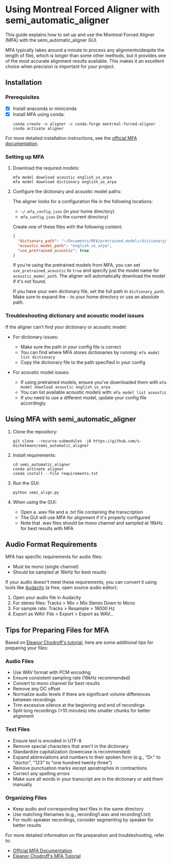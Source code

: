 # Using Montreal Forced Aligner with semi_automatic_aligner

This guide explains how to set up and use the Montreal Forced Aligner (MFA) with the semi_automatic_aligner GUI.

MFA typically takes around a minute to process any alignments(despite the length of file), which is longer than some other methods, but it provides one of the most accurate alignment results available. This makes it an excellent choice when precision is important for your project.

## Installation

### Prerequisites
- [x] Install anaconda or miniconda
- [x] Install MFA using conda:
  ```
  conda create -n aligner -c conda-forge montreal-forced-aligner
  conda activate aligner
  ```

For more detailed installation instructions, see the [official MFA documentation](https://montreal-forced-aligner.readthedocs.io/en/latest/index.html).

### Setting up MFA

1. Download the required models:
   ```
   mfa model download acoustic english_us_arpa
   mfa model download dictionary english_us_arpa
   ```

2. Configure the dictionary and acoustic model paths:
   
   The aligner looks for a configuration file in the following locations:
   - `~/.mfa_config.json` (in your home directory)
   - `mfa_config.json` (in the current directory)
   
   Create one of these files with the following content:
   ```json
   {
     "dictionary_path": "~/Documents/MFA/pretrained_models/dictionary/english_us_arpa.dict",
     "acoustic_model_path": "english_us_arpa",
     "use_pretrained_acoustic": true
   }
   ```

   If you're using the pretrained models from MFA, you can set `use_pretrained_acoustic` to `true` and specify just the model name for `acoustic_model_path`. The aligner will automatically download the model if it's not found.

   If you have your own dictionary file, set the full path in `dictionary_path`. Make sure to expand the `~` to your home directory or use an absolute path.

### Troubleshooting dictionary and acoustic model issues

If the aligner can't find your dictionary or acoustic model:

- For dictionary issues:
  - Make sure the path in your config file is correct
  - You can find where MFA stores dictionaries by running: `mfa model list dictionary`
  - Copy the dictionary file to the path specified in your config

- For acoustic model issues:
  - If using pretrained models, ensure you've downloaded them with `mfa model download acoustic english_us_arpa`
  - You can list available acoustic models with: `mfa model list acoustic`
  - If you need to use a different model, update your config file accordingly

## Using MFA with semi_automatic_aligner

1. Clone the repository:
   ```
   git clone --recurse-submodules -j8 https://github.com/s-michelmann/semi_automatic_aligner
   ```

2. Install requirements:
   ```
   cd semi_automatic_aligner
   conda activate aligner
   conda install --file requirements.txt
   ```

3. Run the GUI:
   ```
   python semi_align.py
   ```

4. When using the GUI:
   - Open a .wav file and a .txt file containing the transcription
   - The GUI will use MFA for alignment if it's properly configured
   - Note that .wav files should be mono channel and sampled at 16kHz for best results with MFA

## Audio Format Requirements

MFA has specific requirements for audio files:
- Must be mono (single channel)
- Should be sampled at 16kHz for best results

If your audio doesn't meet these requirements, you can convert it using tools like [Audacity](https://www.audacityteam.org/) (a free, open source audio editor):
1. Open your audio file in Audacity
2. For stereo files: Tracks > Mix > Mix Stereo Down to Mono
3. For sample rate: Tracks > Resample > 16000 Hz
4. Export as WAV: File > Export > Export as WAV...

## Tips for Preparing Files for MFA

Based on [Eleanor Chodroff's tutorial](https://eleanorchodroff.com/tutorial/montreal-forced-aligner.html#file-preparation), here are some additional tips for preparing your files:

### Audio Files
- Use WAV format with PCM encoding
- Ensure consistent sampling rate (16kHz recommended)
- Convert to mono channel for best results
- Remove any DC offset
- Normalize audio levels if there are significant volume differences between recordings
- Trim excessive silence at the beginning and end of recordings
- Split long recordings (>10 minutes) into smaller chunks for better alignment

### Text Files
- Ensure text is encoded in UTF-8
- Remove special characters that aren't in the dictionary
- Standardize capitalization (lowercase is recommended)
- Expand abbreviations and numbers to their spoken form (e.g., "Dr." to "doctor", "123" to "one hundred twenty three")
- Remove punctuation marks except apostrophes in contractions
- Correct any spelling errors
- Make sure all words in your transcript are in the dictionary or add them manually

### Organizing Files
- Keep audio and corresponding text files in the same directory
- Use matching filenames (e.g., recording1.wav and recording1.txt)
- For multi-speaker recordings, consider segmenting by speaker for better results

For more detailed information on file preparation and troubleshooting, refer to:
- [Official MFA Documentation](https://montreal-forced-aligner.readthedocs.io/en/latest/index.html)
- [Eleanor Chodroff's MFA Tutorial](https://eleanorchodroff.com/tutorial/montreal-forced-aligner.html)
